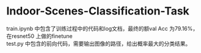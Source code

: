 # Indoor-Scenes-Classification-Task

train.ipynb 中包含了训练过程中的代码和log文档，最终的额val Acc  为79.16%，在resnet50  上做的finetune <br/>
test.py 中包含的前向代码，需要输出图像的路径，给出概率最大的分类结果。
